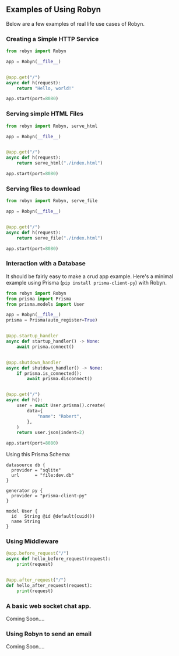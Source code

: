 ## Examples of Using Robyn

Below are a few examples of real life use cases of Robyn.

### Creating a Simple HTTP Service

```python
from robyn import Robyn

app = Robyn(__file__)


@app.get("/")
async def h(request):
    return "Hello, world!"

app.start(port=8080)
```

### Serving simple HTML Files

```python
from robyn import Robyn, serve_html

app = Robyn(__file__)


@app.get("/")
async def h(request):
    return serve_html("./index.html")

app.start(port=8080)
```

### Serving files to download

```python
from robyn import Robyn, serve_file

app = Robyn(__file__)


@app.get("/")
async def h(request):
    return serve_file("./index.html")

app.start(port=8080)

```

### Interaction with a Database

It should be fairly easy to make a crud app example. Here's a minimal example using Prisma (`pip install prisma-client-py`) with Robyn.

```python
from robyn import Robyn
from prisma import Prisma
from prisma.models import User

app = Robyn(__file__)
prisma = Prisma(auto_register=True)


@app.startup_handler
async def startup_handler() -> None:
    await prisma.connect()


@app.shutdown_handler
async def shutdown_handler() -> None:
    if prisma.is_connected():
        await prisma.disconnect()


@app.get("/")
async def h():
    user = await User.prisma().create(
        data={
            "name": "Robert",
        },
    )
    return user.json(indent=2)

app.start(port=8080)
```

Using this Prisma Schema:

```prisma
datasource db {
  provider = "sqlite"
  url      = "file:dev.db"
}

generator py {
  provider = "prisma-client-py"
}

model User {
  id   String @id @default(cuid())
  name String
}
```

### Using Middleware

```python
@app.before_request("/")
async def hello_before_request(request):
    print(request)


@app.after_request("/")
def hello_after_request(request):
    print(request)
```

### A basic web socket chat app.

Coming Soon....

### Using Robyn to send an email

Coming Soon....
